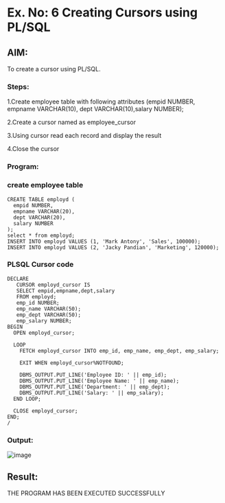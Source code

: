 # Ex. No: 6 Creating Cursors using PL/SQL

## AIM: 

To create a cursor using PL/SQL.
### Steps:

1.Create employee table with following attributes (empid NUMBER, empname VARCHAR(10), dept VARCHAR(10),salary NUMBER);

2.Create a cursor named as employee_cursor

3.Using cursor read each record and display the result

4.Close the cursor

### Program:

### create employee table
```
CREATE TABLE employd (
  empid NUMBER,
  empname VARCHAR(20),
  dept VARCHAR(20),
  salary NUMBER
);
select * from employd;
INSERT INTO employd VALUES (1, 'Mark Antony', 'Sales', 100000);
INSERT INTO employd VALUES (2, 'Jacky Pandian', 'Marketing', 120000);
```
### PLSQL Cursor code
```
DECLARE
   CURSOR employd_cursor IS
   SELECT empid,empname,dept,salary
   FROM employd;
   emp_id NUMBER;
   emp_name VARCHAR(50);
   emp_dept VARCHAR(50);
   emp_salary NUMBER;
BEGIN
  OPEN employd_cursor;

  LOOP
    FETCH employd_cursor INTO emp_id, emp_name, emp_dept, emp_salary;

    EXIT WHEN employd_cursor%NOTFOUND;

    DBMS_OUTPUT.PUT_LINE('Employee ID: ' || emp_id);
    DBMS_OUTPUT.PUT_LINE('Employee Name: ' || emp_name);
    DBMS_OUTPUT.PUT_LINE('Department: ' || emp_dept);
    DBMS_OUTPUT.PUT_LINE('Salary: ' || emp_salary);
  END LOOP;

  CLOSE employd_cursor;
END;
/
```
### Output:

![image](https://github.com/Safeeq-Fazil/Ex-no-6-Creating-Cursors-using-PL-SQL/assets/118680361/0999b614-952d-4106-a42c-c73e6a0b6e49)


## Result:

THE PROGRAM HAS BEEN EXECUTED SUCCESSFULLY
